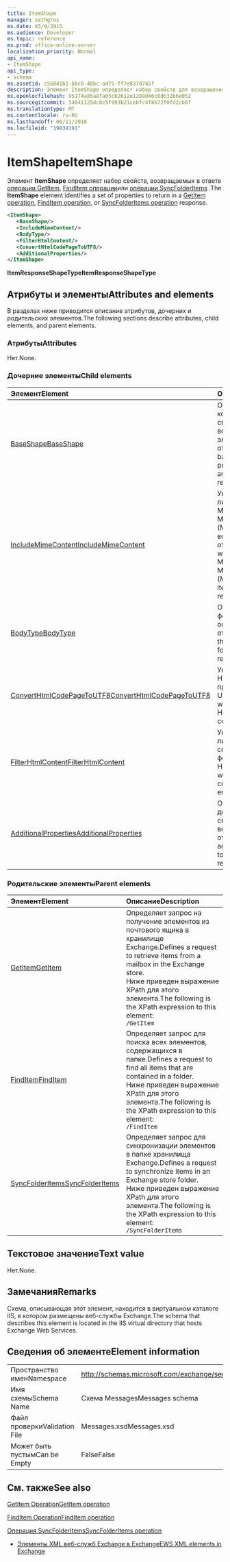 ```yaml
---
title: ItemShape
manager: sethgros
ms.date: 03/9/2015
ms.audience: Developer
ms.topic: reference
ms.prod: office-online-server
localization_priority: Normal
api_name:
- ItemShape
api_type:
- schema
ms.assetid: c5604161-bbc0-40bc-ad75-ff7e837d745f
description: Элемент ItemShape определяет набор свойств для возвращения операции GetItem, FindItem операции или операции SyncFolderItems ответа.
ms.openlocfilehash: 95174a85a8fa05cb2612e1289d46c8db32b6e052
ms.sourcegitcommit: 34041125dc8c5f993b21cebfc4f8b72f0fd2cb6f
ms.translationtype: MT
ms.contentlocale: ru-RU
ms.lasthandoff: 06/11/2018
ms.locfileid: "19834191"
---
```

# <a name="itemshape"></a><span data-ttu-id="9dca2-103">ItemShape</span><span class="sxs-lookup"><span data-stu-id="9dca2-103">ItemShape</span></span>

<span data-ttu-id="9dca2-104">Элемент **ItemShape** определяет набор свойств, возвращаемых в ответе [операции GetItem](getitem-operation.md), [FindItem операции](finditem-operation.md)или [операции SyncFolderItems](syncfolderitems-operation.md) .</span><span class="sxs-lookup"><span data-stu-id="9dca2-104">The **ItemShape** element identifies a set of properties to return in a [GetItem operation](getitem-operation.md), [FindItem operation](finditem-operation.md), or [SyncFolderItems operation](syncfolderitems-operation.md) response.</span></span> 
  
```XML
<ItemShape>
   <BaseShape/>
   <IncludeMimeContent/>
   <BodyType/>
   <FilterHtmlContent/>
   <ConvertHtmlCodePageToUTF8/>
   <AdditionalProperties/>
</ItemShape>
```

 <span data-ttu-id="9dca2-105">**ItemResponseShapeType**</span><span class="sxs-lookup"><span data-stu-id="9dca2-105">**ItemResponseShapeType**</span></span>
## <a name="attributes-and-elements"></a><span data-ttu-id="9dca2-106">Атрибуты и элементы</span><span class="sxs-lookup"><span data-stu-id="9dca2-106">Attributes and elements</span></span>

<span data-ttu-id="9dca2-107">В разделах ниже приводится описание атрибутов, дочерних и родительских элементов.</span><span class="sxs-lookup"><span data-stu-id="9dca2-107">The following sections describe attributes, child elements, and parent elements.</span></span>
  
### <a name="attributes"></a><span data-ttu-id="9dca2-108">Атрибуты</span><span class="sxs-lookup"><span data-stu-id="9dca2-108">Attributes</span></span>

<span data-ttu-id="9dca2-109">Нет.</span><span class="sxs-lookup"><span data-stu-id="9dca2-109">None.</span></span>
  
### <a name="child-elements"></a><span data-ttu-id="9dca2-110">Дочерние элементы</span><span class="sxs-lookup"><span data-stu-id="9dca2-110">Child elements</span></span>

|<span data-ttu-id="9dca2-111">**Элемент**</span><span class="sxs-lookup"><span data-stu-id="9dca2-111">**Element**</span></span>|<span data-ttu-id="9dca2-112">**Описание**</span><span class="sxs-lookup"><span data-stu-id="9dca2-112">**Description**</span></span>|
|:-----|:-----|
|[<span data-ttu-id="9dca2-113">BaseShape</span><span class="sxs-lookup"><span data-stu-id="9dca2-113">BaseShape</span></span>](baseshape.md) <br/> |<span data-ttu-id="9dca2-114">Определяет базовую конфигурацию свойства, возвращаемые в элемент или папку ответ.</span><span class="sxs-lookup"><span data-stu-id="9dca2-114">Identifies the basic configuration of properties to return in an item or folder response.</span></span>  <br/> |
|[<span data-ttu-id="9dca2-115">IncludeMimeContent</span><span class="sxs-lookup"><span data-stu-id="9dca2-115">IncludeMimeContent</span></span>](includemimecontent.md) <br/> |<span data-ttu-id="9dca2-116">Указывает, является ли содержимое Multipurpose Internet Mail Extensions (MIME) элементов возвращаемого в ответе.</span><span class="sxs-lookup"><span data-stu-id="9dca2-116">Specifies whether the Multipurpose Internet Mail Extensions (MIME) content of an item is returned in the response.</span></span>  <br/> |
|[<span data-ttu-id="9dca2-117">BodyType</span><span class="sxs-lookup"><span data-stu-id="9dca2-117">BodyType</span></span>](bodytype.md) <br/> |<span data-ttu-id="9dca2-118">Определяет способ форматирования основного текста в ответе.</span><span class="sxs-lookup"><span data-stu-id="9dca2-118">Identifies how the body text is formatted in the response.</span></span>  <br/> |
|[<span data-ttu-id="9dca2-119">ConvertHtmlCodePageToUTF8</span><span class="sxs-lookup"><span data-stu-id="9dca2-119">ConvertHtmlCodePageToUTF8</span></span>](converthtmlcodepagetoutf8.md) <br/> |<span data-ttu-id="9dca2-120">Указывает, будет ли HTML-тела элемента преобразуется в UTF8.</span><span class="sxs-lookup"><span data-stu-id="9dca2-120">Indicates whether the item HTML body is converted to UTF8.</span></span>  <br/> |
|[<span data-ttu-id="9dca2-121">FilterHtmlContent</span><span class="sxs-lookup"><span data-stu-id="9dca2-121">FilterHtmlContent</span></span>](filterhtmlcontent.md) <br/> |<span data-ttu-id="9dca2-122">Указывает, включена ли фильтрация содержимого в формате HTML.</span><span class="sxs-lookup"><span data-stu-id="9dca2-122">Specifies whether HTML content filtering is enabled.</span></span>  <br/> |
|[<span data-ttu-id="9dca2-123">AdditionalProperties</span><span class="sxs-lookup"><span data-stu-id="9dca2-123">AdditionalProperties</span></span>](additionalproperties.md) <br/> |<span data-ttu-id="9dca2-124">Определяет дополнительные свойства, возвращаемые в ответе.</span><span class="sxs-lookup"><span data-stu-id="9dca2-124">Identifies additional properties to return in a response.</span></span>  <br/> |
   
### <a name="parent-elements"></a><span data-ttu-id="9dca2-125">Родительские элементы</span><span class="sxs-lookup"><span data-stu-id="9dca2-125">Parent elements</span></span>

|<span data-ttu-id="9dca2-126">**Элемент**</span><span class="sxs-lookup"><span data-stu-id="9dca2-126">**Element**</span></span>|<span data-ttu-id="9dca2-127">**Описание**</span><span class="sxs-lookup"><span data-stu-id="9dca2-127">**Description**</span></span>|
|:-----|:-----|
|[<span data-ttu-id="9dca2-128">GetItem</span><span class="sxs-lookup"><span data-stu-id="9dca2-128">GetItem</span></span>](getitem.md) <br/> |<span data-ttu-id="9dca2-129">Определяет запрос на получение элементов из почтового ящика в хранилище Exchange.</span><span class="sxs-lookup"><span data-stu-id="9dca2-129">Defines a request to retrieve items from a mailbox in the Exchange store.</span></span>  <br/> <span data-ttu-id="9dca2-130">Ниже приведен выражение XPath для этого элемента.</span><span class="sxs-lookup"><span data-stu-id="9dca2-130">The following is the XPath expression to this element:</span></span>  <br/>  `/GetItem` <br/> |
|[<span data-ttu-id="9dca2-131">FindItem</span><span class="sxs-lookup"><span data-stu-id="9dca2-131">FindItem</span></span>](finditem.md) <br/> |<span data-ttu-id="9dca2-132">Определяет запрос для поиска всех элементов, содержащихся в папке.</span><span class="sxs-lookup"><span data-stu-id="9dca2-132">Defines a request to find all items that are contained in a folder.</span></span>  <br/> <span data-ttu-id="9dca2-133">Ниже приведен выражение XPath для этого элемента.</span><span class="sxs-lookup"><span data-stu-id="9dca2-133">The following is the XPath expression to this element:</span></span>  <br/>  `/FindItem` <br/> |
|[<span data-ttu-id="9dca2-134">SyncFolderItems</span><span class="sxs-lookup"><span data-stu-id="9dca2-134">SyncFolderItems</span></span>](syncfolderitems.md) <br/> |<span data-ttu-id="9dca2-135">Определяет запрос для синхронизации элементов в папке хранилища Exchange.</span><span class="sxs-lookup"><span data-stu-id="9dca2-135">Defines a request to synchronize items in an Exchange store folder.</span></span>  <br/> <span data-ttu-id="9dca2-136">Ниже приведен выражение XPath для этого элемента.</span><span class="sxs-lookup"><span data-stu-id="9dca2-136">The following is the XPath expression to this element:</span></span>  <br/>  `/SyncFolderItems` <br/> |
   
## <a name="text-value"></a><span data-ttu-id="9dca2-137">Текстовое значение</span><span class="sxs-lookup"><span data-stu-id="9dca2-137">Text value</span></span>

<span data-ttu-id="9dca2-138">Нет.</span><span class="sxs-lookup"><span data-stu-id="9dca2-138">None.</span></span>
  
## <a name="remarks"></a><span data-ttu-id="9dca2-139">Замечания</span><span class="sxs-lookup"><span data-stu-id="9dca2-139">Remarks</span></span>

<span data-ttu-id="9dca2-140">Схема, описывающая этот элемент, находится в виртуальном каталоге IIS, в котором размещены веб-службы Exchange.</span><span class="sxs-lookup"><span data-stu-id="9dca2-140">The schema that describes this element is located in the IIS virtual directory that hosts Exchange Web Services.</span></span>
  
## <a name="element-information"></a><span data-ttu-id="9dca2-141">Сведения об элементе</span><span class="sxs-lookup"><span data-stu-id="9dca2-141">Element information</span></span>

|||
|:-----|:-----|
|<span data-ttu-id="9dca2-142">Пространство имен</span><span class="sxs-lookup"><span data-stu-id="9dca2-142">Namespace</span></span>  <br/> |http://schemas.microsoft.com/exchange/services/2006/messages  <br/> |
|<span data-ttu-id="9dca2-143">Имя схемы</span><span class="sxs-lookup"><span data-stu-id="9dca2-143">Schema Name</span></span>  <br/> |<span data-ttu-id="9dca2-144">Схема Messages</span><span class="sxs-lookup"><span data-stu-id="9dca2-144">Messages schema</span></span>  <br/> |
|<span data-ttu-id="9dca2-145">Файл проверки</span><span class="sxs-lookup"><span data-stu-id="9dca2-145">Validation File</span></span>  <br/> |<span data-ttu-id="9dca2-146">Messages.xsd</span><span class="sxs-lookup"><span data-stu-id="9dca2-146">Messages.xsd</span></span>  <br/> |
|<span data-ttu-id="9dca2-147">Может быть пустым</span><span class="sxs-lookup"><span data-stu-id="9dca2-147">Can be Empty</span></span>  <br/> |<span data-ttu-id="9dca2-148">False</span><span class="sxs-lookup"><span data-stu-id="9dca2-148">False</span></span>  <br/> |
   
## <a name="see-also"></a><span data-ttu-id="9dca2-149">См. также</span><span class="sxs-lookup"><span data-stu-id="9dca2-149">See also</span></span>



[<span data-ttu-id="9dca2-150">GetItem Operation</span><span class="sxs-lookup"><span data-stu-id="9dca2-150">GetItem operation</span></span>](getitem-operation.md)
  
[<span data-ttu-id="9dca2-151">FindItem Operation</span><span class="sxs-lookup"><span data-stu-id="9dca2-151">FindItem operation</span></span>](finditem-operation.md)
  
[<span data-ttu-id="9dca2-152">Операция SyncFolderItems</span><span class="sxs-lookup"><span data-stu-id="9dca2-152">SyncFolderItems operation</span></span>](syncfolderitems-operation.md)


- [<span data-ttu-id="9dca2-153">Элементы XML веб-служб Exchange в Exchange</span><span class="sxs-lookup"><span data-stu-id="9dca2-153">EWS XML elements in Exchange</span></span>](ews-xml-elements-in-exchange.md)

